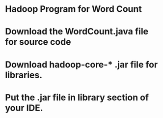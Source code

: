 # Hadoop Program for Word Count

# Download the WordCount.java file for source code
# Download hadoop-core-* .jar file for libraries.
# Put the .jar file in library section of your IDE.
